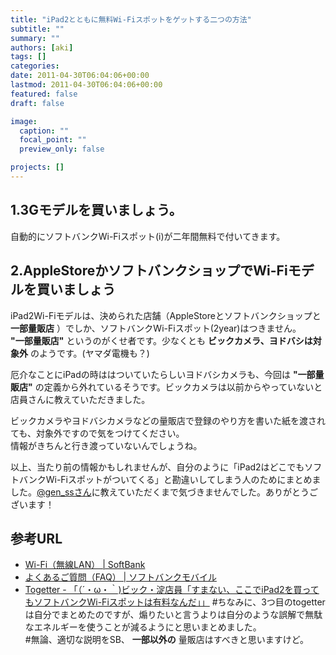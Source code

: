 ```yaml
---
title: "iPad2とともに無料Wi-Fiスポットをゲットする二つの方法"
subtitle: ""
summary: ""
authors: [aki]
tags: []
categories: 
date: 2011-04-30T06:04:06+00:00
lastmod: 2011-04-30T06:04:06+00:00
featured: false
draft: false

image:
  caption: ""
  focal_point: ""
  preview_only: false

projects: []
---
```

## 1.3Gモデルを買いましょう。
自動的にソフトバンクWi-Fiスポット(i)が二年間無料で付いてきます。
## 2.AppleStoreかソフトバンクショップでWi-Fiモデルを買いましょう
iPad2Wi-Fiモデルは、決められた店舗（AppleStoreとソフトバンクショップと **一部量販店** ）でしか、ソフトバンクWi-Fiスポット(2year)はつきません。  
**&quot;一部量販店&quot;** というのがくせ者です。少なくとも **ビックカメラ、ヨドバシは対象外** のようです。(ヤマダ電機も？)

厄介なことにiPadの時ははついていたらしいヨドバシカメラも、今回は **&quot;一部量販店&quot;** の定義から外れているそうです。ビックカメラは以前からやっていないと店員さんに教えていただきました。

ビックカメラやヨドバシカメラなどの量販店で登録のやり方を書いた紙を渡されても、対象外ですので気をつけてください。  
情報がきちんと行き渡っていないんでしょうね。

以上、当たり前の情報かもしれませんが、自分のように「iPad2はどこでもソフトバンクWi-Fiスポットがついてくる」と勘違いしてしまう人のためにまとめました。[@gen\_ssさん](http://twitter.com/gen_ss/)に教えていただくまで気づきませんでした。ありがとうございます！

## 参考URL

- [Wi-Fi（無線LAN） | SoftBank](http://mb.softbank.jp/mb/ipad/service/wi-fi/)
- [よくあるご質問（FAQ） | ソフトバンクモバイル](http://faq.mb.softbank.jp/detail.aspx?id=9216&amp;a=101)
- [Togetter - 「（´・ω・｀)ビック・淀店員「すまない、ここでiPad2を買ってもソフトバンクWi-Fiスポットは有料なんだ」」](http://togetter.com/li/129431)
#ちなみに、3つ目のtogetterは自分でまとめたのですが、煽りたいと言うよりは自分のような誤解で無駄なエネルギーを使うことが減るようにと思いまとめました。  
#無論、適切な説明をSB、 **一部以外の** 量販店はすべきと思いますけど。
